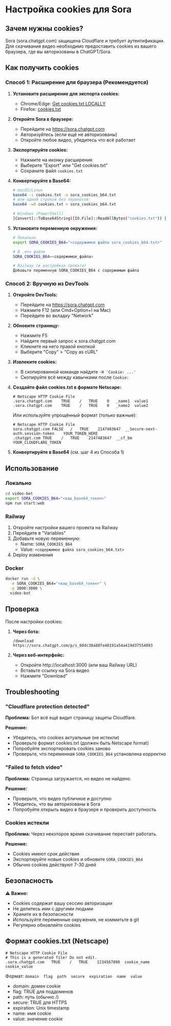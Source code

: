 # Настройка cookies для Sora

## Зачем нужны cookies?

Sora (sora.chatgpt.com) защищена Cloudflare и требует аутентификации. Для скачивания видео необходимо предоставить cookies из вашего браузера, где вы авторизованы в ChatGPT/Sora.

## Как получить cookies

### Способ 1: Расширение для браузера (Рекомендуется)

1. **Установите расширение для экспорта cookies:**
   - Chrome/Edge: [Get cookies.txt LOCALLY](https://chrome.google.com/webstore/detail/get-cookiestxt-locally/cclelndahbckbenkjhflpdbgdldlbecc)
   - Firefox: [cookies.txt](https://addons.mozilla.org/en-US/firefox/addon/cookies-txt/)

2. **Откройте Sora в браузере:**
   - Перейдите на https://sora.chatgpt.com
   - Авторизуйтесь (если ещё не авторизованы)
   - Откройте любое видео, убедитесь что всё работает

3. **Экспортируйте cookies:**
   - Нажмите на иконку расширения
   - Выберите "Export" или "Get cookies.txt"
   - Сохраните файл `cookies.txt`

4. **Конвертируйте в Base64:**
   ```bash
   # macOS/Linux
   base64 -i cookies.txt -o sora_cookies_b64.txt
   # или одной строкой без переносов:
   base64 -w0 cookies.txt > sora_cookies_b64.txt
   
   # Windows (PowerShell)
   [Convert]::ToBase64String([IO.File]::ReadAllBytes("cookies.txt")) | Out-File -Encoding ASCII sora_cookies_b64.txt
   ```

5. **Установите переменную окружения:**
   ```bash
   # Локально
   export SORA_COOKIES_B64="<содержимое файла sora_cookies_b64.txt>"
   
   # В .env файле
   SORA_COOKIES_B64=<содержимое_файла>
   
   # Railway (в настройках проекта)
   Добавьте переменную SORA_COOKIES_B64 с содержимым файла
   ```

### Способ 2: Вручную из DevTools

1. **Откройте DevTools:**
   - Перейдите на https://sora.chatgpt.com
   - Нажмите F12 (или Cmd+Option+I на Mac)
   - Перейдите во вкладку "Network"

2. **Обновите страницу:**
   - Нажмите F5
   - Найдите первый запрос к sora.chatgpt.com
   - Кликните на него правой кнопкой
   - Выберите "Copy" > "Copy as cURL"

3. **Извлеките cookies:**
   - В скопированной команде найдите `-H 'Cookie: ...'`
   - Скопируйте всё между кавычками после `Cookie:`

4. **Создайте файл cookies.txt в формате Netscape:**
   ```
   # Netscape HTTP Cookie File
   .sora.chatgpt.com	TRUE	/	TRUE	0	_name1	value1
   .sora.chatgpt.com	TRUE	/	TRUE	0	_name2	value2
   ```
   
   Или используйте упрощённый формат (только важные):
   ```
   # Netscape HTTP Cookie File
   sora.chatgpt.com	FALSE	/	TRUE	2147483647	__Secure-next-auth.session-token	YOUR_TOKEN_HERE
   .chatgpt.com	TRUE	/	TRUE	2147483647	__cf_bm	YOUR_CLOUDFLARE_TOKEN
   ```

5. **Конвертируйте в Base64** (см. шаг 4 из Способа 1)

## Использование

### Локально

```bash
cd video-bot
export SORA_COOKIES_B64="<ваш_base64_токен>"
npm run start:web
```

### Railway

1. Откройте настройки вашего проекта на Railway
2. Перейдите в "Variables"
3. Добавьте новую переменную:
   - Name: `SORA_COOKIES_B64`
   - Value: `<содержимое файла sora_cookies_b64.txt>`
4. Deploy изменения

### Docker

```bash
docker run -d \
  -e SORA_COOKIES_B64="<ваш_base64_токен>" \
  -p 3000:3000 \
  video-bot
```

## Проверка

После настройки cookies:

1. **Через бота:**
   ```
   /download https://sora.chatgpt.com/p/s_68dc38a88fe48191a54a419d37554093
   ```

2. **Через веб-интерфейс:**
   - Откройте http://localhost:3000 (или ваш Railway URL)
   - Вставьте ссылку на Sora видео
   - Нажмите "Download"

## Troubleshooting

### "Cloudflare protection detected"

**Проблема:** Бот всё ещё видит страницу защиты Cloudflare.

**Решение:**
- Убедитесь, что cookies актуальные (не истекли)
- Проверьте формат cookies.txt (должен быть Netscape format)
- Попробуйте экспортировать cookies заново
- Проверьте, что переменная `SORA_COOKIES_B64` установлена корректно

### "Failed to fetch video"

**Проблема:** Страница загружается, но видео не найдено.

**Решение:**
- Проверьте, что видео публичное и доступно
- Убедитесь, что вы авторизованы в Sora
- Попробуйте открыть видео в браузере и проверить доступность

### Cookies истекли

**Проблема:** Через некоторое время скачивание перестаёт работать.

**Решение:**
- Cookies имеют срок действия
- Экспортируйте новые cookies и обновите `SORA_COOKIES_B64`
- Обычно cookies действуют 7-30 дней

## Безопасность

⚠️ **Важно:**
- Cookies содержат вашу сессию авторизации
- Не делитесь ими с другими людьми
- Храните их в безопасности
- Используйте переменные окружения, не коммитьте в git
- Регулярно обновляйте cookies

## Формат cookies.txt (Netscape)

```
# Netscape HTTP Cookie File
# This is a generated file! Do not edit.
.sora.chatgpt.com	TRUE	/	TRUE	1234567890	cookie_name	cookie_value
```

Формат: `domain  flag  path  secure  expiration  name  value`

- domain: домен cookie
- flag: TRUE для поддоменов
- path: путь (обычно /)
- secure: TRUE для HTTPS
- expiration: Unix timestamp
- name: имя cookie
- value: значение cookie


